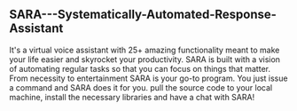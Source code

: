 ## SARA---Systematically-Automated-Response-Assistant

It's a virtual voice assistant with 25+ amazing functionality meant to make your life easier and skyrocket your productivity.
SARA is built with a vision of automating regular tasks so that you can focus on things that matter. 
From necessity to entertainment SARA is your go-to program. You just issue a command and SARA does it for you.
pull the source code to your local machine, install the necessary libraries and have a chat with SARA!
